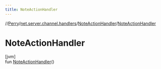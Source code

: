 ```yaml
---
title: NoteActionHandler
---
```

//[Perry](../../../index.html)/[net.server.channel.handlers](../index.html)/[NoteActionHandler](index.html)/[NoteActionHandler](-note-action-handler.html)



# NoteActionHandler



[jvm]\
fun [NoteActionHandler](-note-action-handler.html)()




